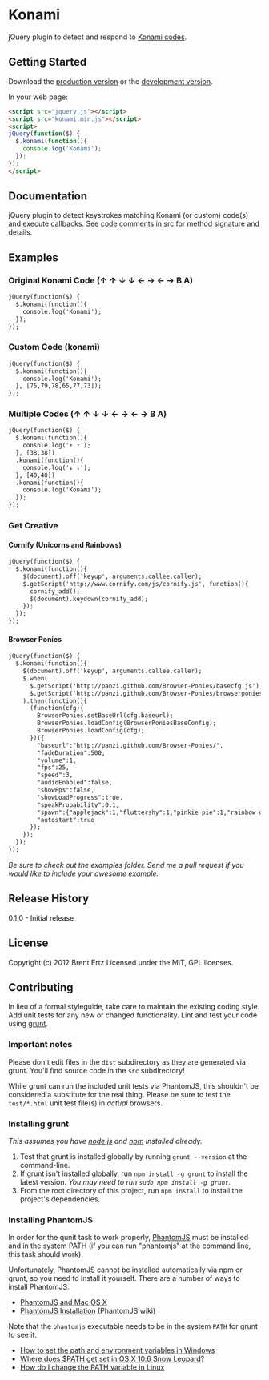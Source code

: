 # Konami

jQuery plugin to detect and respond to [Konami codes][konami_code].

[konami_code]: http://en.wikipedia.org/wiki/Konami_Code

## Getting Started
Download the [production version][min] or the [development version][max].

[min]: https://raw.github.com/brentertz/konami/master/dist/konami.min.js
[max]: https://raw.github.com/brentertz/konami/master/dist/konami.js

In your web page:

```html
<script src="jquery.js"></script>
<script src="konami.min.js"></script>
<script>
jQuery(function($) {
  $.konami(function(){
  	console.log('Konami');
  });
});
</script>
```

## Documentation

jQuery plugin to detect keystrokes matching Konami (or custom) code(s) and execute callbacks.
See [code comments][comments] in src for method signature and details.

[comments]: https://raw.github.com/brentertz/konami/master/src/konami.js

## Examples

### Original Konami Code (↑ ↑ ↓ ↓ ← → ← → B A)

```html
jQuery(function($) {
  $.konami(function(){
  	console.log('Konami');
  });
});
```

### Custom Code (konami)

```html
jQuery(function($) {
  $.konami(function(){
  	console.log('Konami');
  }, [75,79,78,65,77,73]);
});
```

### Multiple Codes (↑ ↑ ↓ ↓ ← → ← → B A)

```html
jQuery(function($) {
  $.konami(function(){
  	console.log('↑ ↑');
  }, [38,38])
  .konami(function(){
  	console.log('↓ ↓');
  }, [40,40])
  .konami(function(){
  	console.log('Konami');
  });
});
```

### Get Creative

#### Cornify (Unicorns and Rainbows)

```html
jQuery(function($) {
  $.konami(function(){
	$(document).off('keyup', arguments.callee.caller);
    $.getScript('http://www.cornify.com/js/cornify.js', function(){
      cornify_add();
      $(document).keydown(cornify_add);
    });
  });
});
```

#### Browser Ponies

```html
jQuery(function($) {
  $.konami(function(){
    $(document).off('keyup', arguments.callee.caller);
    $.when(
      $.getScript('http://panzi.github.com/Browser-Ponies/basecfg.js'),
      $.getScript('http://panzi.github.com/Browser-Ponies/browserponies.js')
    ).then(function(){
      (function(cfg){
        BrowserPonies.setBaseUrl(cfg.baseurl);
        BrowserPonies.loadConfig(BrowserPoniesBaseConfig);
        BrowserPonies.loadConfig(cfg);
      })({
        "baseurl":"http://panzi.github.com/Browser-Ponies/",
        "fadeDuration":500,
        "volume":1,
        "fps":25,
        "speed":3,
        "audioEnabled":false,
        "showFps":false,
        "showLoadProgress":true,
        "speakProbability":0.1,
        "spawn":{"applejack":1,"fluttershy":1,"pinkie pie":1,"rainbow dash":1,"rarity":1,"twilight sparkle":1},
        "autostart":true
      });
    });
  });
});
```

_Be sure to check out the examples folder.  Send me a pull request if you would like to include your awesome example._

## Release History
0.1.0 - Initial release

## License
Copyright (c) 2012 Brent Ertz
Licensed under the MIT, GPL licenses.

## Contributing
In lieu of a formal styleguide, take care to maintain the existing coding style. Add unit tests for any new or changed functionality. Lint and test your code using [grunt](https://github.com/cowboy/grunt).

### Important notes
Please don't edit files in the `dist` subdirectory as they are generated via grunt. You'll find source code in the `src` subdirectory!

While grunt can run the included unit tests via PhantomJS, this shouldn't be considered a substitute for the real thing. Please be sure to test the `test/*.html` unit test file(s) in _actual_ browsers.

### Installing grunt
_This assumes you have [node.js](http://nodejs.org/) and [npm](http://npmjs.org/) installed already._

1. Test that grunt is installed globally by running `grunt --version` at the command-line.
1. If grunt isn't installed globally, run `npm install -g grunt` to install the latest version. _You may need to run `sudo npm install -g grunt`._
1. From the root directory of this project, run `npm install` to install the project's dependencies.

### Installing PhantomJS

In order for the qunit task to work properly, [PhantomJS](http://www.phantomjs.org/) must be installed and in the system PATH (if you can run "phantomjs" at the command line, this task should work).

Unfortunately, PhantomJS cannot be installed automatically via npm or grunt, so you need to install it yourself. There are a number of ways to install PhantomJS.

* [PhantomJS and Mac OS X](http://ariya.ofilabs.com/2012/02/phantomjs-and-mac-os-x.html)
* [PhantomJS Installation](http://code.google.com/p/phantomjs/wiki/Installation) (PhantomJS wiki)

Note that the `phantomjs` executable needs to be in the system `PATH` for grunt to see it.

* [How to set the path and environment variables in Windows](http://www.computerhope.com/issues/ch000549.htm)
* [Where does $PATH get set in OS X 10.6 Snow Leopard?](http://superuser.com/questions/69130/where-does-path-get-set-in-os-x-10-6-snow-leopard)
* [How do I change the PATH variable in Linux](https://www.google.com/search?q=How+do+I+change+the+PATH+variable+in+Linux)
